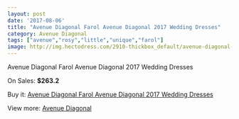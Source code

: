 ```yaml
---
layout: post
date: '2017-08-06'
title: "Avenue Diagonal Farol Avenue Diagonal 2017 Wedding Dresses"
category: Avenue Diagonal
tags: ["avenue","rosy","little","unique","farol"]
image: http://img.hectodress.com/2910-thickbox_default/avenue-diagonal-farol-avenue-diagonal-2013-wedding-dresses.jpg
---
```

Avenue Diagonal Farol Avenue Diagonal 2017 Wedding Dresses

On Sales: **$263.2**
<a href="https://www.hectodress.com/avenue-diagonal/1610-avenue-diagonal-farol-avenue-diagonal-2013-wedding-dresses.html"><amp-img layout="responsive" width="600" height="600" src="//img.hectodress.com/2910-thickbox_default/avenue-diagonal-farol-avenue-diagonal-2013-wedding-dresses.jpg" alt="Avenue Diagonal Farol Avenue Diagonal 2017 Wedding Dresses 0" /></a>
<a href="https://www.hectodress.com/avenue-diagonal/1610-avenue-diagonal-farol-avenue-diagonal-2013-wedding-dresses.html"><amp-img layout="responsive" width="600" height="600" src="//img.hectodress.com/2912-thickbox_default/avenue-diagonal-farol-avenue-diagonal-2013-wedding-dresses.jpg" alt="Avenue Diagonal Farol Avenue Diagonal 2017 Wedding Dresses 1" /></a>
<a href="https://www.hectodress.com/avenue-diagonal/1610-avenue-diagonal-farol-avenue-diagonal-2013-wedding-dresses.html"><amp-img layout="responsive" width="600" height="600" src="//img.hectodress.com/2911-thickbox_default/avenue-diagonal-farol-avenue-diagonal-2013-wedding-dresses.jpg" alt="Avenue Diagonal Farol Avenue Diagonal 2017 Wedding Dresses 2" /></a>

Buy it: [Avenue Diagonal Farol Avenue Diagonal 2017 Wedding Dresses](https://www.hectodress.com/avenue-diagonal/1610-avenue-diagonal-farol-avenue-diagonal-2013-wedding-dresses.html "Avenue Diagonal Farol Avenue Diagonal 2017 Wedding Dresses")

View more: [Avenue Diagonal](https://www.hectodress.com/23-avenue-diagonal "Avenue Diagonal")